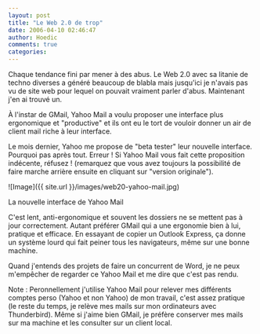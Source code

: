 ```yaml
---
layout: post
title: "Le Web 2.0 de trop"
date: 2006-04-10 02:46:47
author: Hoedic
comments: true
categories: 
---
```



Chaque tendance fini par mener à des abus. Le Web 2.0 avec sa litanie de techno diverses a généré beaucoup de blabla mais jusqu'ici je n'avais pas vu de site web pour lequel on pouvait vraiment parler d'abus. Maintenant j'en ai trouvé un.

À l'instar de GMail, Yahoo Mail a voulu proposer une interface plus ergonomique et "productive" et ils ont eu le tort de vouloir donner un air de client mail riche à leur interface.

Le mois dernier, Yahoo me propose de "beta tester" leur nouvelle interface. Pourquoi pas après tout. Erreur ! Si Yahoo Mail vous fait cette proposition indécente, réfusez ! (remarquez que vous avez toujours la possibilité de faire marche arrière ensuite en cliquant sur "version originale").

![Image]({{ site.url }}/images/web20-yahoo-mail.jpg)
<div class="photoattrib">La nouvelle interface de Yahoo Mail</div>



C'est lent, anti-ergonomique et souvent les dossiers ne se mettent pas à jour correctement. Autant préférer GMail qui a une ergonomie bien à lui, pratique et efficace. En essayant de copier un Outlook Express, ça donne un système lourd qui fait peiner tous les navigateurs, même sur une bonne machine. 

Quand j'entends des projets de faire un concurrent de Word, je ne peux m'empêcher de regarder ce Yahoo Mail et me dire que c'est pas rendu.

Note : Peronnellement j'utilise Yahoo Mail pour relever mes différents comptes perso (Yahoo et non Yahoo) de mon travail, c'est assez pratique (le reste du temps, je relève mes mails sur mon ordinateurs avec Thunderbird). Même si j'aime bien GMail, je préfère conserver mes mails sur ma machine et les consulter sur un client local.